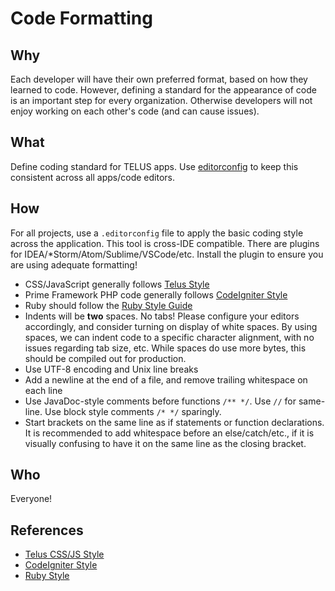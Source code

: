 # Code Formatting

## Why

Each developer will have their own preferred format, based on how they learned to code. However, defining a standard for the appearance of code is an important step for every organization. Otherwise developers will not enjoy working on each other's code (and can cause issues).

## What

Define coding standard for TELUS apps. Use [editorconfig](http://editorconfig.org/) to keep this consistent across all apps/code editors.

## How

For all projects, use a `.editorconfig` file to apply the basic coding style across the application. This tool is cross-IDE compatible. There are plugins for IDEA/*Storm/Atom/Sublime/VSCode/etc. Install the plugin to ensure you are using adequate formatting!

- CSS/JavaScript generally follows [Telus Style](https://drive.google.com/file/d/0B3daSGWx0ziOWHhscTluZjdIZUk/edit?usp=sharing)
- Prime Framework PHP code generally follows [CodeIgniter Style](http://ellislab.com/codeigniter/user-guide/general/styleguide.html)
- Ruby should follow the [Ruby Style Guide](https://github.com/bbatsov/ruby-style-guide)
- Indents will be **two** spaces. No tabs! Please configure your editors accordingly, and consider turning on display of white spaces. By using spaces, we can indent code to a specific character alignment, with no issues regarding tab size, etc. While spaces do use more bytes, this should be compiled out for production.
- Use UTF-8 encoding and Unix line breaks
- Add a newline at the end of a file, and remove trailing whitespace on each line
- Use JavaDoc-style comments before functions `/** */`. Use `//` for same-line. Use block style comments `/* */` sparingly.
- Start brackets on the same line as if statements or function declarations. It is recommended to add whitespace before an else/catch/etc., if it is visually confusing to have it on the same line as the closing bracket.

## Who

Everyone!

## References

- [Telus CSS/JS Style](https://drive.google.com/file/d/0B3daSGWx0ziOWHhscTluZjdIZUk/edit?usp=sharing)
- [CodeIgniter Style](http://ellislab.com/codeigniter/user-guide/general/styleguide.html)
- [Ruby Style](https://github.com/bbatsov/ruby-style-guide)